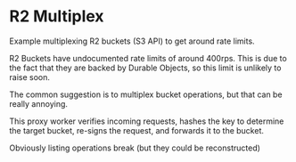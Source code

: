 # R2 Multiplex

Example multiplexing R2 buckets (S3 API) to get around rate limits.

R2 Buckets have undocumented rate limits of around 400rps. This is due to the fact that they are backed by Durable Objects, so this limit is unlikely to raise soon.

The common suggestion is to multiplex bucket operations, but that can be really annoying.

This proxy worker verifies incoming requests, hashes the key to determine the target bucket, re-signs the request, and forwards it to the bucket.

Obviously listing operations break (but they could be reconstructed)
